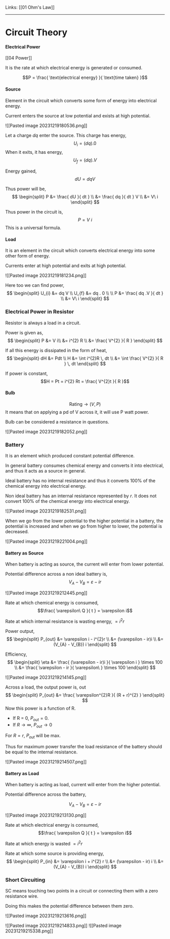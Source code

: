 Links: [[01 Ohm's Law]]
___
# Circuit Theory
#### Electrical Power 
[[04 Power]]

It is the rate at which electrical energy is generated or consumed. 

$$P = \frac{ \text{electrical energy} }{ \text{time taken} }$$

#### Source
Element in the circuit which converts some form of energy into electrical energy. 

Current enters the source at low potential and exists at high potential. 

![[Pasted image 20231219180536.png]]

Let a charge $dq$ enter the source. 
This charge has energy,
$$U_{i} = (dq) . 0$$
When it exits, it has energy,
$$U_{f} = (dq).V$$

Energy gained,
$$dU = dq V$$

Thus power will be,
$$
\begin{split}
P &= \frac{ dU }{ dt } \\
&= \frac{ dq }{ dt } V \\
&= V\ i 
\end{split}
$$

Thus power in the circuit is,
$$P = V\ i$$
This is a universal formula.

#### Load 
It is an element in the circuit which converts electrical energy into some other form of energy. 

Currents enter at high potential and exits at high potential. 

![[Pasted image 20231219181234.png]]

Here too we can find power,
$$
\begin{split}
U_{i} &= dq V \\
U_{f} &= dq . 0 \\
\\
P &= \frac{ dq .V }{ dt } \\
&= V\ i
\end{split}
$$

### Electrical Power in Resistor
Resistor is always a load in a circuit. 

Power is given as,
$$
\begin{split}
P &= V i\\
&= i^{2} R \\
&= \frac{ V^{2} }{ R }
\end{split}
$$

If all this energy is dissipated in the form of heat,
$$
\begin{split}
dH &= Pdt \\
H &= \int i^{2}R \, dt \\
&= \int \frac{ V^{2} }{ R } \, dt 
\end{split}
$$

If power is constant,
$$H = Pt = i^{2} Rt = \frac{ V^{2}t }{ R }$$

#### Bulb
$$\text{Rating} \to (V,P)$$
It means that on applying a pd of V across it, it will use P watt power. 

Bulb can be considered a resistance in questions.

![[Pasted image 20231219182052.png]]

### Battery 
It is an element which produced constant potential difference. 

In general battery consumes chemical energy and converts it into electrical, and thus it acts as a source in general. 

Ideal battery has no internal resistance and thus it converts 100% of the chemical energy into electrical energy.

Non ideal battery has an internal resistance represented by $r$. It does not convert 100% of the chemical energy into electrical energy. 

![[Pasted image 20231219182531.png]]

When we go from the lower potential to the higher potential in a battery, the potential is increased and when we go from higher to lower, the potential is decreased. 

![[Pasted image 20231219221004.png]]

#### Battery as Source 
When battery is acting as source, the current will enter from lower potential.

Potential difference across a non ideal battery is,
$$V_{A} - V_{B} = \varepsilon - ir$$

![[Pasted image 20231219212445.png]]

Rate at which chemical energy is consumed,
$$\frac{ \varepsilon\ Q }{ t } = \varepsilon i$$

Rate at which internal resistance is wasting energy, $= i^{2} r$

Power output,
$$
\begin{split}
P_{out} &= \varepsilon i - i^{2}r \\
&= (\varepsilon - ir)i \\
&= (V_{A} - V_{B}) i
\end{split}
$$

Efficiency,
$$
\begin{split}
\eta &= \frac{ (\varepsilon - ir)i }{ \varepsilon i } \times 100 \\
&= \frac{ \varepsilon - ir }{ \varepsilon\ } \times 100
\end{split}
$$

![[Pasted image 20231219214145.png]]

Across a load, the output power is, out
$$
\begin{split}
P_{out} &= \frac{ \varepsilon^{2}R }{ (R + r)^{2} }
\end{split}
$$
Now this power is a function of R.
- If R = 0, $P_{out} = 0$.
- If $R \to \infty$, $P_{out} \to 0$

For $R = r$, $P_{out}$ will be max. 

Thus for maximum power transfer the load resistance of the battery should be equal to the internal resistance. 

![[Pasted image 20231219214507.png]]

#### Battery as Load
When battery is acting as load, current will enter from the higher potential.

Potential difference across the battery,

$$V_{A} - V_{B} = \varepsilon - ir$$

![[Pasted image 20231219213130.png]]

Rate at which electrical energy is consumed, 
$$\frac{ \varepsilon Q }{ t } = \varepsilon i$$

Rate at which energy is wasted $= i^{2} r$

Rate at which some source is providing energy,
$$
\begin{split}
P_{in} &= \varepsilon i + i^{2} r \\
&= (\varepsilon - ir) i \\
&= (V_{A} - V_{B}) i
\end{split}
$$

### Short Circuiting 
SC means touching two points in a circuit or connecting them with a zero resistance wire. 

Doing this makes the potential difference between them zero.

![[Pasted image 20231219213616.png]]


![[Pasted image 20231219214833.png]]
![[Pasted image 20231219215338.png]]